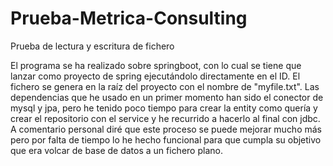 # Prueba-Metrica-Consulting
Prueba de lectura y escritura de fichero

El programa se ha realizado sobre springboot, con lo cual se tiene que lanzar como proyecto de spring ejecutándolo directamente en el ID. El fichero se genera en la raíz
del proyecto con el nombre de "myfile.txt". Las dependencias que he usado en un primer momento han sido el conector de mysql y jpa, pero he tenido poco tiempo para crear
la entity como quería y crear el repositorio con el service y he recurrido a hacerlo al final con jdbc. A comentario personal diré que este proceso se puede mejorar
mucho más pero por falta de tiempo lo he hecho funcional para que cumpla su objetivo que era volcar de base de datos a un fichero plano.

